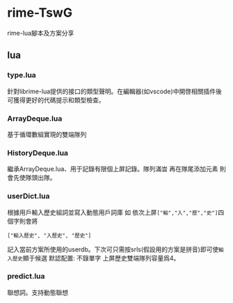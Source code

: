 # rime-TswG
rime-lua腳本及方案分享

## lua

### type.lua
針對librime-lua提供的接口的類型聲明。在編輯器(如vscode)中開啓相關插件後可獲得更好的代碼提示和類型檢查。

### ArrayDeque.lua
基于循環數組實現的雙端隊列

### HistoryDeque.lua
繼承ArrayDeque.lua、用于記錄有限個上屏記錄。隊列滿旹 再在隊尾添加元素 則會先使隊頭出隊。

### userDict.lua
根據用戶輸入歷史組詞並寫入動態用戶詞庫
如 依次上屏`["輸","入","歷","史"]`四個字則會將
```
["輸入歷史", "入歷史", "歷史"]
```
記入當前方案所使用的userdb。下次可只需按srls(假設用的方案是拼音)即可使`輸入歷史`顯于候選
默認配置:
不錄單字
上屏歷史雙端隊列容量爲4。

### predict.lua
聯想詞。支持動態聯想

